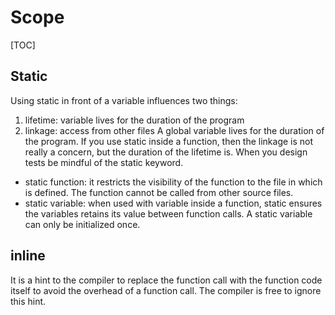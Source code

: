 # Scope
[TOC]

## Static
Using static in front of a variable influences two things:
1. lifetime: variable lives for the duration of the program
1. linkage: access from other files
A global variable lives for the duration of the program. If you use static inside a function, then the linkage is not really a concern, but the duration of the lifetime is.
When you design tests be mindful of the static keyword.

- static function: it restricts the visibility of the function to the file in which is defined. The function cannot be called from other source files.
- static variable: when used with variable inside a function, static ensures the variables retains its value between function calls. A static variable can  only be initialized once. 

## inline
It is a hint to the compiler to replace the function call with the function code itself to avoid the overhead of a function call. The compiler is free to ignore this hint.

